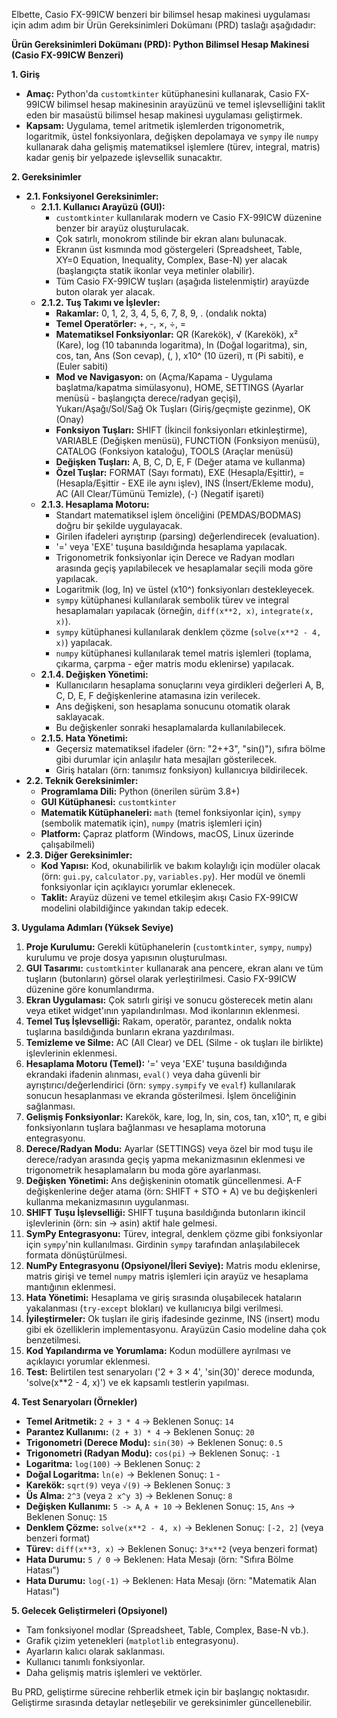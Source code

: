 Elbette, Casio FX-99ICW benzeri bir bilimsel hesap makinesi uygulaması için adım adım bir Ürün Gereksinimleri Dokümanı (PRD) taslağı aşağıdadır:

**Ürün Gereksinimleri Dokümanı (PRD): Python Bilimsel Hesap Makinesi (Casio FX-99ICW Benzeri)**

**1. Giriş**

*   **Amaç:** Python'da `customtkinter` kütüphanesini kullanarak, Casio FX-99ICW bilimsel hesap makinesinin arayüzünü ve temel işlevselliğini taklit eden bir masaüstü bilimsel hesap makinesi uygulaması geliştirmek.
*   **Kapsam:** Uygulama, temel aritmetik işlemlerden trigonometrik, logaritmik, üstel fonksiyonlara, değişken depolamaya ve `sympy` ile `numpy` kullanarak daha gelişmiş matematiksel işlemlere (türev, integral, matris) kadar geniş bir yelpazede işlevsellik sunacaktır.

**2. Gereksinimler**

*   **2.1. Fonksiyonel Gereksinimler:**
    *   **2.1.1. Kullanıcı Arayüzü (GUI):**
        *   `customtkinter` kullanılarak modern ve Casio FX-99ICW düzenine benzer bir arayüz oluşturulacak.
        *   Çok satırlı, monokrom stilinde bir ekran alanı bulunacak.
        *   Ekranın üst kısmında mod göstergeleri (Spreadsheet, Table, XY=0 Equation, Inequality, Complex, Base-N) yer alacak (başlangıçta statik ikonlar veya metinler olabilir).
        *   Tüm Casio FX-99ICW tuşları (aşağıda listelenmiştir) arayüzde buton olarak yer alacak.
    *   **2.1.2. Tuş Takımı ve İşlevler:**
        *   **Rakamlar:** 0, 1, 2, 3, 4, 5, 6, 7, 8, 9, . (ondalık nokta)
        *   **Temel Operatörler:** +, -, ×, ÷, =
        *   **Matematiksel Fonksiyonlar:** QR (Karekök), √ (Karekök), x² (Kare), log (10 tabanında logaritma), ln (Doğal logaritma), sin, cos, tan, Ans (Son cevap), (, ), x10^ (10 üzeri), π (Pi sabiti), e (Euler sabiti)
        *   **Mod ve Navigasyon:** on (Açma/Kapama - Uygulama başlatma/kapatma simülasyonu), HOME, SETTINGS (Ayarlar menüsü - başlangıçta derece/radyan geçişi), Yukarı/Aşağı/Sol/Sağ Ok Tuşları (Giriş/geçmişte gezinme), OK (Onay)
        *   **Fonksiyon Tuşları:** SHIFT (İkincil fonksiyonları etkinleştirme), VARIABLE (Değişken menüsü), FUNCTION (Fonksiyon menüsü), CATALOG (Fonksiyon kataloğu), TOOLS (Araçlar menüsü)
        *   **Değişken Tuşları:** A, B, C, D, E, F (Değer atama ve kullanma)
        *   **Özel Tuşlar:** FORMAT (Sayı formatı), EXE (Hesapla/Eşittir), = (Hesapla/Eşittir - EXE ile aynı işlev), INS (İnsert/Ekleme modu), AC (All Clear/Tümünü Temizle), (-) (Negatif işareti)
    *   **2.1.3. Hesaplama Motoru:**
        *   Standart matematiksel işlem önceliğini (PEMDAS/BODMAS) doğru bir şekilde uygulayacak.
        *   Girilen ifadeleri ayrıştırıp (parsing) değerlendirecek (evaluation).
        *   '=' veya 'EXE' tuşuna basıldığında hesaplama yapılacak.
        *   Trigonometrik fonksiyonlar için Derece ve Radyan modları arasında geçiş yapılabilecek ve hesaplamalar seçili moda göre yapılacak.
        *   Logaritmik (log, ln) ve üstel (x10^) fonksiyonları destekleyecek.
        *   `sympy` kütüphanesi kullanılarak sembolik türev ve integral hesaplamaları yapılacak (örneğin, `diff(x**2, x)`, `integrate(x, x)`).
        *   `sympy` kütüphanesi kullanılarak denklem çözme (`solve(x**2 - 4, x)`) yapılacak.
        *   `numpy` kütüphanesi kullanılarak temel matris işlemleri (toplama, çıkarma, çarpma - eğer matris modu eklenirse) yapılacak.
    *   **2.1.4. Değişken Yönetimi:**
        *   Kullanıcıların hesaplama sonuçlarını veya girdikleri değerleri A, B, C, D, E, F değişkenlerine atamasına izin verilecek.
        *   Ans değişkeni, son hesaplama sonucunu otomatik olarak saklayacak.
        *   Bu değişkenler sonraki hesaplamalarda kullanılabilecek.
    *   **2.1.5. Hata Yönetimi:**
        *   Geçersiz matematiksel ifadeler (örn: "2++3", "sin()"), sıfıra bölme gibi durumlar için anlaşılır hata mesajları gösterilecek.
        *   Giriş hataları (örn: tanımsız fonksiyon) kullanıcıya bildirilecek.
*   **2.2. Teknik Gereksinimler:**
    *   **Programlama Dili:** Python (önerilen sürüm 3.8+)
    *   **GUI Kütüphanesi:** `customtkinter`
    *   **Matematik Kütüphaneleri:** `math` (temel fonksiyonlar için), `sympy` (sembolik matematik için), `numpy` (matris işlemleri için)
    *   **Platform:** Çapraz platform (Windows, macOS, Linux üzerinde çalışabilmeli)
*   **2.3. Diğer Gereksinimler:**
    *   **Kod Yapısı:** Kod, okunabilirlik ve bakım kolaylığı için modüler olacak (örn: `gui.py`, `calculator.py`, `variables.py`). Her modül ve önemli fonksiyonlar için açıklayıcı yorumlar eklenecek.
    *   **Taklit:** Arayüz düzeni ve temel etkileşim akışı Casio FX-99ICW modelini olabildiğince yakından takip edecek.

**3. Uygulama Adımları (Yüksek Seviye)**

1.  **Proje Kurulumu:** Gerekli kütüphanelerin (`customtkinter`, `sympy`, `numpy`) kurulumu ve proje dosya yapısının oluşturulması.
2.  **GUI Tasarımı:** `customtkinter` kullanarak ana pencere, ekran alanı ve tüm tuşların (butonların) görsel olarak yerleştirilmesi. Casio FX-99ICW düzenine göre konumlandırma.
3.  **Ekran Uygulaması:** Çok satırlı girişi ve sonucu gösterecek metin alanı veya etiket widget'ının yapılandırılması. Mod ikonlarının eklenmesi.
4.  **Temel Tuş İşlevselliği:** Rakam, operatör, parantez, ondalık nokta tuşlarına basıldığında bunların ekrana yazdırılması.
5.  **Temizleme ve Silme:** AC (All Clear) ve DEL (Silme - ok tuşları ile birlikte) işlevlerinin eklenmesi.
6.  **Hesaplama Motoru (Temel):** '=' veya 'EXE' tuşuna basıldığında ekrandaki ifadenin alınması, `eval()` veya daha güvenli bir ayrıştırıcı/değerlendirici (örn: `sympy.sympify` ve `evalf`) kullanılarak sonucun hesaplanması ve ekranda gösterilmesi. İşlem önceliğinin sağlanması.
7.  **Gelişmiş Fonksiyonlar:** Karekök, kare, log, ln, sin, cos, tan, x10^, π, e gibi fonksiyonların tuşlara bağlanması ve hesaplama motoruna entegrasyonu.
8.  **Derece/Radyan Modu:** Ayarlar (SETTINGS) veya özel bir mod tuşu ile derece/radyan arasında geçiş yapma mekanizmasının eklenmesi ve trigonometrik hesaplamaların bu moda göre ayarlanması.
9.  **Değişken Yönetimi:** Ans değişkeninin otomatik güncellenmesi. A-F değişkenlerine değer atama (örn: SHIFT + STO + A) ve bu değişkenleri kullanma mekanizmasının uygulanması.
10. **SHIFT Tuşu İşlevselliği:** SHIFT tuşuna basıldığında butonların ikincil işlevlerinin (örn: sin -> asin) aktif hale gelmesi.
11. **SymPy Entegrasyonu:** Türev, integral, denklem çözme gibi fonksiyonlar için `sympy`'nin kullanılması. Girdinin `sympy` tarafından anlaşılabilecek formata dönüştürülmesi.
12. **NumPy Entegrasyonu (Opsiyonel/İleri Seviye):** Matris modu eklenirse, matris girişi ve temel `numpy` matris işlemleri için arayüz ve hesaplama mantığının eklenmesi.
13. **Hata Yönetimi:** Hesaplama ve giriş sırasında oluşabilecek hataların yakalanması (`try-except` blokları) ve kullanıcıya bilgi verilmesi.
14. **İyileştirmeler:** Ok tuşları ile giriş ifadesinde gezinme, INS (insert) modu gibi ek özelliklerin implementasyonu. Arayüzün Casio modeline daha çok benzetilmesi.
15. **Kod Yapılandırma ve Yorumlama:** Kodun modüllere ayrılması ve açıklayıcı yorumlar eklenmesi.
16. **Test:** Belirtilen test senaryoları ('2 + 3 × 4', 'sin(30)' derece modunda, 'solve(x**2 - 4, x)') ve ek kapsamlı testlerin yapılması.

**4. Test Senaryoları (Örnekler)**

*   **Temel Aritmetik:** `2 + 3 * 4` -> Beklenen Sonuç: `14`
*   **Parantez Kullanımı:** `(2 + 3) * 4` -> Beklenen Sonuç: `20`
*   **Trigonometri (Derece Modu):** `sin(30)` -> Beklenen Sonuç: `0.5`
*   **Trigonometri (Radyan Modu):** `cos(pi)` -> Beklenen Sonuç: `-1`
*   **Logaritma:** `log(100)` -> Beklenen Sonuç: `2`
*   **Doğal Logaritma:** `ln(e)` -> Beklenen Sonuç: `1` -
*   **Karekök:** `sqrt(9)` veya `√(9)` -> Beklenen Sonuç: `3`
*   **Üs Alma:** `2^3` (veya `2 x^y 3`) -> Beklenen Sonuç: `8`
*   **Değişken Kullanımı:** `5 -> A`, `A + 10` -> Beklenen Sonuç: `15`, `Ans` -> Beklenen Sonuç: `15`
*   **Denklem Çözme:** `solve(x**2 - 4, x)` -> Beklenen Sonuç: `[-2, 2]` (veya benzeri format)
*   **Türev:** `diff(x**3, x)` -> Beklenen Sonuç: `3*x**2` (veya benzeri format)
*   **Hata Durumu:** `5 / 0` -> Beklenen: Hata Mesajı (örn: "Sıfıra Bölme Hatası")
*   **Hata Durumu:** `log(-1)` -> Beklenen: Hata Mesajı (örn: "Matematik Alan Hatası")

**5. Gelecek Geliştirmeleri (Opsiyonel)**

*   Tam fonksiyonel modlar (Spreadsheet, Table, Complex, Base-N vb.).
*   Grafik çizim yetenekleri (`matplotlib` entegrasyonu).
*   Ayarların kalıcı olarak saklanması.
*   Kullanıcı tanımlı fonksiyonlar.
*   Daha gelişmiş matris işlemleri ve vektörler.

Bu PRD, geliştirme sürecine rehberlik etmek için bir başlangıç noktasıdır. Geliştirme sırasında detaylar netleşebilir ve gereksinimler güncellenebilir.